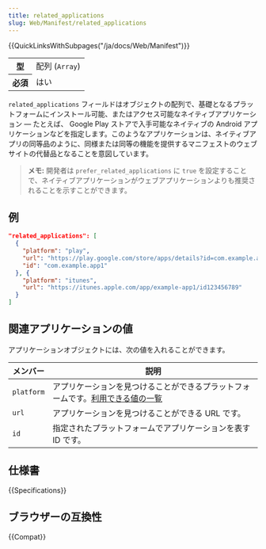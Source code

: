 ```yaml
---
title: related_applications
slug: Web/Manifest/related_applications
---
```


{{QuickLinksWithSubpages("/ja/docs/Web/Manifest")}}

<table class="properties">
  <tbody>
    <tr>
      <th scope="row">型</th>
      <td>配列 (<code>Array</code>)</td>
    </tr>
    <tr>
      <th scope="row">必須</th>
      <td>はい</td>
    </tr>
  </tbody>
</table>

`related_applications` フィールドはオブジェクトの配列で、基礎となるプラットフォームにインストール可能、またはアクセス可能なネイティブアプリケーション — たとえば、 Google Play ストアで入手可能なネイティブの Android アプリケーションなどを指定します。このようなアプリケーションは、ネイティブアプリの同等品のように、同様または同等の機能を提供するマニフェストのウェブサイトの代替品となることを意図しています。

> **メモ:** 開発者は `prefer_related_applications` に `true` を設定することで、ネイティブアプリケーションがウェブアプリケーションよりも推奨されることを示すことができます。

## 例

```json
"related_applications": [
  {
    "platform": "play",
    "url": "https://play.google.com/store/apps/details?id=com.example.app1",
    "id": "com.example.app1"
  }, {
    "platform": "itunes",
    "url": "https://itunes.apple.com/app/example-app1/id123456789"
  }
]
```

## 関連アプリケーションの値

アプリケーションオブジェクトには、次の値を入れることができます。

| メンバー   | 説明                                                                                                                             |
| ---------- | -------------------------------------------------------------------------------------------------------------------------------- |
| `platform` | アプリケーションを見つけることができるプラットフォームです。[利用できる値の一覧](https://github.com/w3c/manifest/wiki/Platforms) |
| `url`      | アプリケーションを見つけることができる URL です。                                                                                |
| `id`       | 指定されたプラットフォームでアプリケーションを表す ID です。                                                                     |

## 仕様書

{{Specifications}}

## ブラウザーの互換性

{{Compat}}
